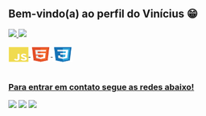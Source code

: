 ## Bem-vindo(a) ao perfil do Vinícius 😁

 <div>
   <a href="https://github.com/viniciusrvc">
   <img height="180em" src="https://github-readme-stats.vercel.app/api?username=viniciusrvc&show_icons=true&theme=dark&include_all_commits=true&count_private=true"/>
   <img height="180em" src="https://github-readme-stats.vercel.app/api/top-langs/?username=viniciusrvc&layout=compact&langs_count=6&theme=dark"/>
</div>
    
<div style="display: inline_block"><br>
  <img align="center" alt="Js" height="30" width="40" src="https://raw.githubusercontent.com/devicons/devicon/master/icons/javascript/javascript-plain.svg">
  <img align="center" alt="HTML" height="30" width="40" src="https://raw.githubusercontent.com/devicons/devicon/master/icons/html5/html5-original.svg">
  <img align="center" alt="CSS" height="30" width="40" src="https://raw.githubusercontent.com/devicons/devicon/master/icons/css3/css3-original.svg">
</div>
 
<br>
 
### Para entrar em contato segue as redes abaixo!
 
<div> 
  
  <a href="https://www.instagram.com/rvxl_33k/" target="_blank"><img src="https://img.shields.io/badge/-Instagram-%23E4405F?style=for-the-badge&logo=instagram&logoColor=white" target="_blank"></a>
  <a href = "rodovalhovidalcostavinicius@gmail.com"><img src="https://img.shields.io/badge/-Gmail-%23333?style=for-the-badge&logo=gmail&logoColor=white" target="_blank"></a>
  <a href="https://www.linkedin.com/in/vin%C3%ADcius-rodovalho-vidal-costa-a54931282/" target="_blank"><img src="https://img.shields.io/badge/-LinkedIn-%230077B5?style=for-the-badge&logo=linkedin&logoColor=white" target="_blank"></a>
